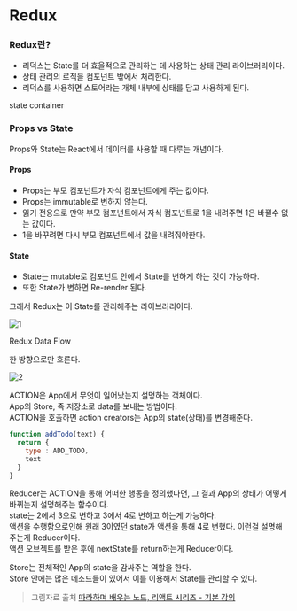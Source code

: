 # Redux

### Redux란?
* 리덕스는 State를 더 효율적으로 관리하는 데 사용하는 상태 관리 라이브러리이다.
* 상태 관리의 로직을 컴포넌트 밖에서 처리한다.
* 리덕스를 사용하면 스토어라는 개체 내부에 상태를 담고 사용하게 된다.

state container


### Props vs State
Props와 State는 React에서 데이터를 사용할 때 다루는 개념이다.

#### Props
* Props는 부모 컴포넌트가 자식 컴포넌트에게 주는 값이다.
* Props는 immutable로 변하지 않는다.
* 읽기 전용으로 만약 부모 컴포넌트에서 자식 컴포넌트로 1을 내려주면 1은 바뀔수 없는 값이다.
* 1을 바꾸려면 다시 부모 컴포넌트에서 값을 내려줘야한다.

#### State
* State는 mutable로 컴포넌트 안에서 State를 변하게 하는 것이 가능하다.
* 또한 State가 변하면 Re-render 된다.

그래서 Redux는 이 State를 관리해주는 라이브러리이다.

![1](https://user-images.githubusercontent.com/43642411/106621806-4752e400-65b6-11eb-952d-d48a9adae43d.PNG)


Redux Data Flow

한 방향으로만 흐른다.

![2](https://user-images.githubusercontent.com/43642411/106621888-5d60a480-65b6-11eb-9707-5d56d156967f.PNG)



ACTION은 App에서 무엇이 일어났는지 설명하는 객체이다.<br>
App의 Store, 즉 저장소로 data를 보내는 방법이다. <br>
ACTION을 호출하면 action creators는 App의 state(상태)를 변경해준다.

```js
function addTodo(text) {
  return {
    type : ADD_TODO,
    text
  }
}
```

Reducer는 ACTION을 통해 어떠한 행동을 정의했다면, 그 결과 App의 상태가 어떻게 바뀌는지 설명해주는 함수이다.<br>
state는 2에서 3으로 변하고 3에서 4로 변하고 하는게 가능하다.<br>
액션을 수행함으로인해 원래 3이였던 state가 액션을 통해 4로 변했다. 이런걸 설명해주는게 Reducer이다.<br>
액션 오브젝트를 받은 후에 nextState를 return하는게 Reducer이다.

Store는 전체적인 App의 state을 감싸주는 역할을 한다.<br>
Store 안에는 많은 메소드들이 있어서 이를 이용해서 State를 관리할 수 있다.




>그림자료 출처 [따라하며 배우는 노드, 리액트 시리즈 - 기본 강의](https://www.inflearn.com/course/%EB%94%B0%EB%9D%BC%ED%95%98%EB%A9%B0-%EB%B0%B0%EC%9A%B0%EB%8A%94-%EB%85%B8%EB%93%9C-%EB%A6%AC%EC%95%A1%ED%8A%B8-%EA%B8%B0%EB%B3%B8/dashboard)
